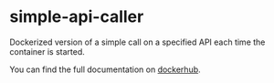 # simple-api-caller
Dockerized version of a simple call on a specified API each time the container is started.

You can find the full documentation on [dockerhub](https://hub.docker.com/r/dokeraj/simple-api-caller).
